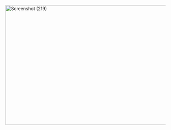 <img width="602" height="377" alt="Screenshot (219)" src="https://github.com/user-attachments/assets/30ffbc72-dbf7-47c8-a4cf-ac797c1c5e14" />
